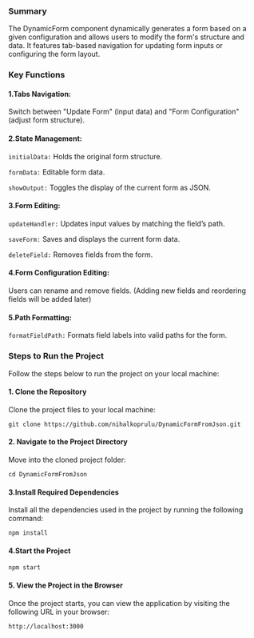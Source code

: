 ### Summary

The DynamicForm component dynamically generates a form based on a given configuration and allows users to modify the form's structure and data. It features tab-based navigation for updating form inputs or configuring the form layout.

### Key Functions

####  1.Tabs Navigation:

Switch between "Update Form" (input data) and "Form Configuration" (adjust form structure).

####  2.State Management:

`initialData:` Holds the original form structure.

`formData:` Editable form data.

`showOutput:` Toggles the display of the current form as JSON.

####  3.Form Editing:

`updateHandler:` Updates input values by matching the field’s path.

`saveForm:` Saves and displays the current form data.

`deleteField:` Removes fields from the form.

####  4.Form Configuration Editing:

Users can rename and remove fields. (Adding new fields and reordering fields will be added later)

####  5.Path Formatting:

`formatFieldPath:` Formats field labels into valid paths for the form.

### Steps to Run the Project

Follow the steps below to run the project on your local machine:

#### 1. Clone the Repository

Clone the project files to your local machine:

`git clone https://github.com/nihalkoprulu/DynamicFormFromJson.git`

#### 2. Navigate to the Project Directory

Move into the cloned project folder:

`cd DynamicFormFromJson`

#### 3.Install Required Dependencies

Install all the dependencies used in the project by running the following command:

`npm install`

#### 4.Start the Project

`npm start`

#### 5. View the Project in the Browser

Once the project starts, you can view the application by visiting the following URL in your browser:

`http://localhost:3000`
